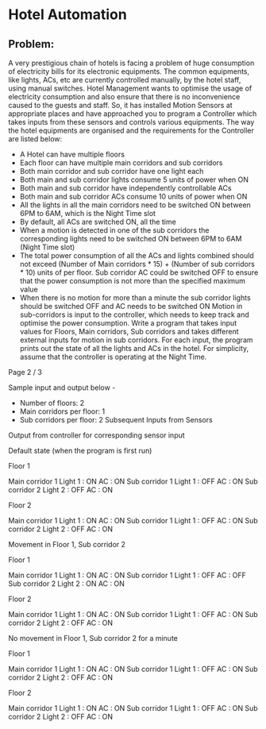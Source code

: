 # Hotel Automation
## Problem: 
A very prestigious chain of hotels is facing a problem of huge consumption of electricity bills for
its electronic equipments. The common equipments, like lights, ACs, etc are currently controlled
manually, by the hotel staff, using manual switches. Hotel Management wants to optimise the
usage of electricity consumption and also ensure that there is no inconvenience caused to the
guests and staff. So, it has installed Motion Sensors at appropriate places and have approached
you to program a Controller which takes inputs from these sensors and controls various
equipments.
The way the hotel equipments are organised and the requirements for the Controller are listed
below:
- A Hotel can have multiple floors
- Each floor can have multiple main corridors and sub corridors
- Both main corridor and sub corridor have one light each
- Both main and sub corridor lights consume 5 units of power when ON
- Both main and sub corridor have independently controllable ACs
- Both main and sub corridor ACs consume 10 units of power when ON
- All the lights in all the main corridors need to be switched ON between 6PM to 6AM,
which is the Night Time slot
- By default, all ACs are switched ON, all the time
- When a motion is detected in one of the sub corridors the corresponding lights need to
be switched ON between 6PM to 6AM (Night Time slot)
- The total power consumption of all the ACs and lights combined should not exceed
(Number of Main corridors * 15) + (Number of sub corridors * 10) units of per floor. Sub
corridor AC could be switched OFF to ensure that the power consumption is not more
than the specified maximum value
- When there is no motion for more than a minute the sub corridor lights should be
switched OFF and AC needs to be switched ON
Motion in sub-corridors is input to the controller, which needs to keep track and optimise the
power consumption.
Write a program that takes input values for Floors, Main corridors, Sub corridors and takes
different external inputs for motion in sub corridors. For each input, the program prints out the
state of all the lights and ACs in the hotel. For simplicity, assume that the controller is operating
at the Night Time.

Page 2 / 3

Sample input and output below -
- Number of floors: 2
- Main corridors per floor: 1
- Sub corridors per floor: 2
Subsequent Inputs from
Sensors

Output from controller for corresponding sensor input

Default state (when the
program is first run)

Floor 1

Main corridor 1 Light 1 : ON AC : ON
Sub corridor 1 Light 1 : OFF AC : ON
Sub corridor 2 Light 2 : OFF AC : ON

Floor 2

Main corridor 1 Light 1 : ON AC : ON
Sub corridor 1 Light 1 : OFF AC : ON
Sub corridor 2 Light 2 : OFF AC : ON

Movement in Floor 1, Sub
corridor 2

Floor 1

Main corridor 1 Light 1 : ON AC : ON
Sub corridor 1 Light 1 : OFF AC : OFF
Sub corridor 2 Light 2 : ON​ AC : ON

Floor 2

Main corridor 1 Light 1 : ON AC : ON
Sub corridor 1 Light 1 : OFF AC : ON
Sub corridor 2 Light 2 : OFF AC : ON

No movement in Floor 1,
Sub corridor 2 for a minute

Floor 1

Main corridor 1 Light 1 : ON AC : ON
Sub corridor 1 Light 1 : OFF AC : ON
Sub corridor 2 Light 2 : OFF​ AC : ON

Floor 2

Main corridor 1 Light 1 : ON AC : ON
Sub corridor 1 Light 1 : OFF AC : ON
Sub corridor 2 Light 2 : OFF AC : ON
